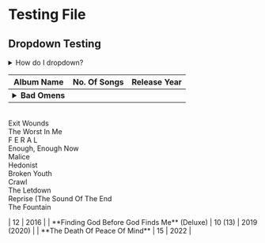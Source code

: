 # Testing File

## Dropdown Testing

<details>
<summary>How do I dropdown?</summary>
<br>
This is how you dropdown.
</details>

| Album Name | No. Of Songs | Release Year |
|------------|--------------|--------------|
| <details><summary>**Bad Omens**</summary>Glass Houses
  <br>Exit Wounds
  <br>The Worst In Me
  <br>F E R A L
  <br>Enough, Enough Now
  <br>Malice
  <br>Hedonist
  <br>Broken Youth
  <br>Crawl
  <br>The Letdown
  <br>Reprise (The Sound Of The End
  <br>The Fountain
  </details> | 12 | 2016 |
| **Finding God Before God Finds Me** (Deluxe) | 10 (13) | 2019 (2020) |
| **The Death Of Peace Of Mind** | 15 | 2022 |
